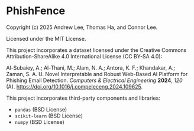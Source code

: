 # PhishFence

Copyright (c) 2025 Andrew Lee, Thomas Ha, and Connor Lee.

Licensed under the MIT License.

This project incorporates a dataset licensed under the Creative Commons Attribution-ShareAlike 4.0 International License (CC BY-SA 4.0):

Al-Subaiey, A.; Al-Thani, M.; Alam, N. A.; Antora, K. F.; Khandakar, A.; Zaman, S. A. U. Novel Interpretable and Robust Web-Based AI Platform for Phishing Email Detection. *Computers & Electrical Engineering* **2024**, *120* (A). https://doi.org/10.1016/j.compeleceng.2024.109625.

This project incorporates third-party components and libraries:

- `pandas` (BSD License)
- `scikit-learn` (BSD License)
- `numpy` (BSD License)
